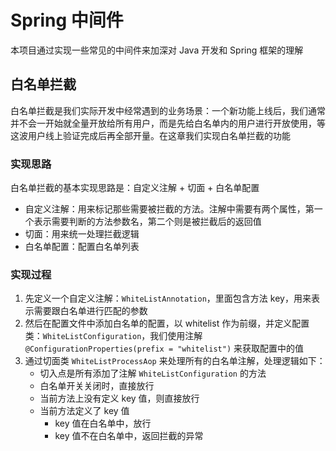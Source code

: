 # Spring 中间件
本项目通过实现一些常见的中间件来加深对 Java 开发和 Spring 框架的理解


## 白名单拦截
白名单拦截是我们实际开发中经常遇到的业务场景：一个新功能上线后，我们通常并不会一开始就全量开放给所有用户，而是先给白名单内的用户进行开放使用，等这波用户线上验证完成后再全部开量。在这章我们实现白名单拦截的功能

### 实现思路
白名单拦截的基本实现思路是：自定义注解 + 切面 + 白名单配置
* 自定义注解：用来标记那些需要被拦截的方法。注解中需要有两个属性，第一个表示需要判断的方法参数名，第二个则是被拦截后的返回值
* 切面：用来统一处理拦截逻辑
* 白名单配置：配置白名单列表

### 实现过程
1. 先定义一个自定义注解：`WhiteListAnnotation`，里面包含方法 key，用来表示需要跟白名单进行匹配的参数
2. 然后在配置文件中添加白名单的配置，以 whitelist 作为前缀，并定义配置类：`WhiteListConfiguration`，我们使用注解 `@ConfigurationProperties(prefix = "whitelist")` 来获取配置中的值
3. 通过切面类 `WhiteListProcessAop` 来处理所有的白名单注解，处理逻辑如下：
   * 切入点是所有添加了注解 `WhiteListConfiguration` 的方法
   * 白名单开关关闭时，直接放行
   * 当前方法上没有定义 key 值，则直接放行
   * 当前方法定义了 key 值
     * key 值在白名单中，放行
     * key 值不在白名单中，返回拦截的异常
